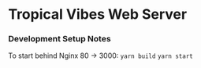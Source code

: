 # Tropical Vibes Web Server

### Development Setup Notes

To start behind Nginx 80 -> 3000:
`yarn build`
`yarn start`
